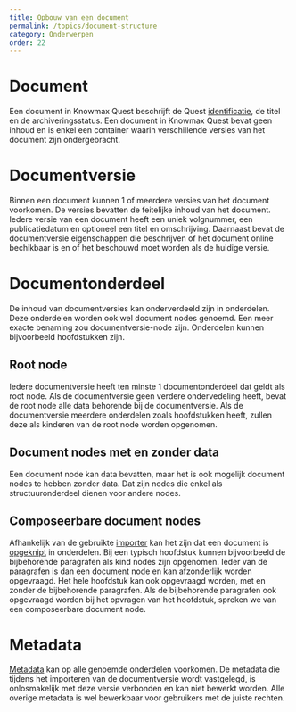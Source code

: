 ```yaml
---
title: Opbouw van een document
permalink: /topics/document-structure
category: Onderwerpen
order: 22
---
```


# Document
Een document in Knowmax Quest beschrijft de Quest [identificatie](/topics/quest-id), de titel en de archiveringsstatus. Een document in Knowmax Quest bevat geen inhoud en is enkel een container waarin verschillende versies van het document zijn ondergebracht.

# Documentversie
Binnen een document kunnen 1 of meerdere versies van het document voorkomen. De versies bevatten de feitelijke inhoud van het document. Iedere versie van een document heeft een uniek volgnummer, een publicatiedatum en optioneel een titel en omschrijving. Daarnaast bevat de documentversie eigenschappen die beschrijven of het document online bechikbaar is en of het beschouwd moet worden als de huidige versie.

# Documentonderdeel
De inhoud van documentversies kan onderverdeeld zijn in onderdelen. Deze onderdelen worden ook wel document nodes genoemd. Een meer exacte benaming zou documentversie-node zijn. Onderdelen kunnen bijvoorbeeld hoofdstukken zijn.

## Root node
Iedere documentversie heeft ten minste 1 documentonderdeel dat geldt als root node. Als de documentversie geen verdere ondervedeling heeft, bevat de root node alle data behorende bij de documentversie. Als de documentversie meerdere onderdelen zoals hoofdstukken heeft, zullen deze als kinderen van de root node worden opgenomen. 

## Document nodes met en zonder data
Een document node kan data bevatten, maar het is ook mogelijk document nodes te hebben zonder data. Dat zijn nodes die enkel als structuuronderdeel dienen voor andere nodes.

## Composeerbare document nodes
Afhankelijk van de gebruikte [importer](/topics/importers) kan het zijn dat een document is [opgeknipt](/topics/composition) in onderdelen. Bij een typisch hoofdstuk kunnen bijvoorbeeld de bijbehorende paragrafen als kind nodes zijn opgenomen. Ieder van de paragrafen is dan een document node en kan afzonderlijk worden opgevraagd. Het hele hoofdstuk kan ook opgevraagd worden, met en zonder de bijbehorende paragrafen. Als de bijbehorende paragrafen ook opgevraagd worden bij het opvragen van het hoofdstuk, spreken we van een composeerbare document node.

# Metadata
[Metadata](/topics/metadata) kan op alle genoemde onderdelen voorkomen. De metadata die tijdens het importeren van de documentversie wordt vastgelegd, is onlosmakelijk met deze versie verbonden en kan niet bewerkt worden. Alle overige metadata is wel bewerkbaar voor gebruikers met de juiste rechten.